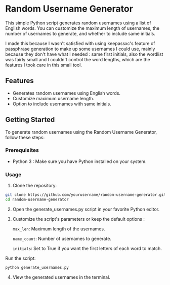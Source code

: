 # Random Username Generator

This simple Python script generates random usernames using a list of English words. You can customize the maximum length of usernames, the number of usernames to generate, and whether to include same initials.

I made this because I wasn't satisfied with using keepassxc's feature of passphrase generation to make up some usernames I could use, mainly because they don't have what I needed : same first initials, also the wordlist was fairly small and I couldn't control the word lengths, which are the features I took care in this small tool.

## Features

- Generates random usernames using English words.
- Customize maximum username length.
- Option to include usernames with same initials.

## Getting Started

To generate random usernames using the Random Username Generator, follow these steps:

### Prerequisites

- Python 3 : Make sure you have Python installed on your system.

### Usage

1. Clone the repository:

```bash
git clone https://github.com/yourusername/random-username-generator.git
cd random-username-generator
```
2. Open the generate_usernames.py script in your favorite Python editor.

3. Customize the script's parameters or keep the default options :

    `max_len`: Maximum length of the usernames.
    
    `name_count`: Number of usernames to generate.
    
    `initials`: Set to True if you want the first letters of each word to match.

Run the script:
```bash
python generate_usernames.py
```
4. View the generated usernames in the terminal.